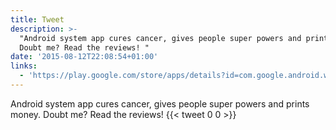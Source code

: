 ```yaml
---
title: Tweet
description: >-
  "Android system app cures cancer, gives people super powers and prints money.
  Doubt me? Read the reviews! "
date: '2015-08-12T22:08:54+01:00'
links:
  - 'https://play.google.com/store/apps/details?id=com.google.android.webview'
---
```

Android system app cures cancer, gives people super powers and prints money. Doubt me? Read the reviews! 
      {{< tweet 0 0 >}}
    
